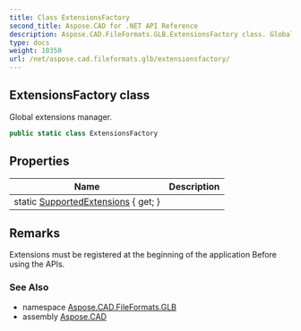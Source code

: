 ```yaml
---
title: Class ExtensionsFactory
second_title: Aspose.CAD for .NET API Reference
description: Aspose.CAD.FileFormats.GLB.ExtensionsFactory class. Global extensions manager
type: docs
weight: 10350
url: /net/aspose.cad.fileformats.glb/extensionsfactory/
---
```

## ExtensionsFactory class

Global extensions manager.

```csharp
public static class ExtensionsFactory
```

## Properties

| Name | Description |
| --- | --- |
| static [SupportedExtensions](../../aspose.cad.fileformats.glb/extensionsfactory/supportedextensions/) { get; } |  |

## Remarks

Extensions must be registered at the beginning of the application Before using the APIs.

### See Also

* namespace [Aspose.CAD.FileFormats.GLB](../../aspose.cad.fileformats.glb/)
* assembly [Aspose.CAD](../../)


